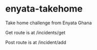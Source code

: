 # enyata-takehome
Take home challenge from Enyata Ghana


Get route is at /incidents/get

Post route is at /incident/add 





